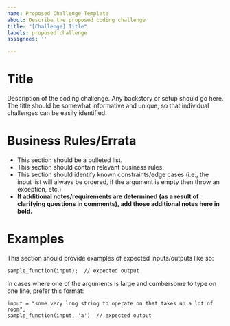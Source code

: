 ```yaml
---
name: Proposed Challenge Template
about: Describe the proposed coding challenge
title: "[Challenge] Title"
labels: proposed challenge
assignees: ''

---
```


# Title

Description of the coding challenge. Any backstory or setup should go here. The title should be somewhat informative and unique, so that individual challenges can be easily identified.

# Business Rules/Errata

- This section should be a bulleted list.
- This section should contain relevant business rules.
- This section should identify known constraints/edge cases (i.e., the input list will always be ordered, if the argument is empty then throw an exception, etc.)
- **If additional notes/requirements are determined (as a result of clarifying questions in comments), add those additional notes here in bold.**

# Examples

This section should provide examples of expected inputs/outputs like so:

```
sample_function(input);  // expected output
```

In cases where one of the arguments is large and cumbersome to type on one line, prefer this format:

```
input = "some very long string to operate on that takes up a lot of room";
sample_function(input, 'a')  // expected output
```
